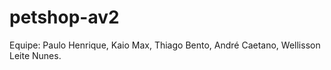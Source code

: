 # petshop-av2
Equipe:
Paulo Henrique,
Kaio Max,
Thiago Bento,
André Caetano,
Wellisson Leite Nunes.
